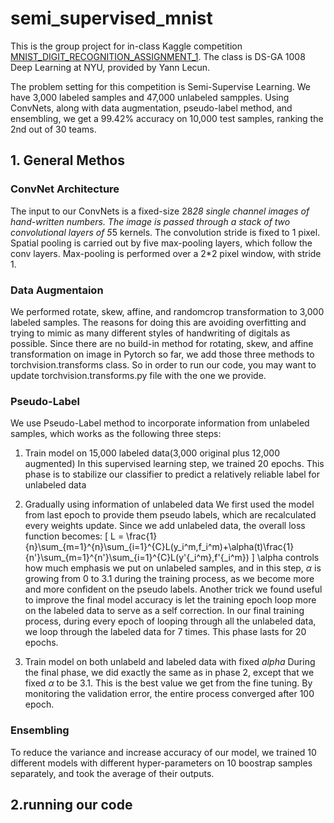 # semi_supervised_mnist 
This is the group project for in-class Kaggle competition [MNIST_DIGIT_RECOGNITION_ASSIGNMENT_1](https://inclass.kaggle.com/c/mnist-digit-recognition-assignment-1). The class is DS-GA 1008 Deep Learning at NYU, provided by Yann Lecun. 

The problem setting for this competition is Semi-Supervise Learning. We have 3,000 labeled samples and 47,000 unlabeled sampples. Using ConvNets, along with data augmentation, pseudo-label method, and ensembling, we get a 99.42% accuracy on 10,000 test samples, ranking the 2nd out of 30 teams.

## 1. General Methos
### ConvNet Architecture
The input to our ConvNets is a fixed-size 28*28 single channel images of hand-written numbers. The image is passed through a stack of two convolutional layers of 5*5 kernels. The convolution stride is fixed to 1 pixel. Spatial pooling is carried out by five max-pooling layers, which follow the conv layers. Max-pooling is performed over a 2*2 pixel window, with stride 1.

### Data Augmentaion
We performed rotate, skew, affine, and randomcrop transformation to 3,000 labeled samples. The reasons for doing this are avoiding overfitting and trying to mimic as many different styles of handwriting of digitals as possible. Since there are no build-in method for rotating, skew, and affine transformation on image in Pytorch so far, we add those three methods to torchvision.transforms class. So in order to run our code, you may want to update torchvision.transforms.py file with the one we provide.

### Pseudo-Label
We use Pseudo-Label method to incorporate information from unlabeled samples, which works as the following three steps:

1. Train model on 15,000 labeled data(3,000 original plus 12,000 augmented)
In this supervised learning step, we trained 20 epochs. This phase is to stabilize our classifier to predict a relatively reliable label for unlabeled data

2. Gradually using information of unlabeled data
We first used the model from last epoch to provide them pseudo labels, which are recalculated every weights update. Since we add unlabeled data, the overall loss function becomes:
\[ L = \frac{1}{n}\sum_{m=1}^{n}\sum_{i=1}^{C}L(y_i^m,f_i^m)+\alpha(t)\frac{1}{n'}\sum_{m=1}^{n'}\sum_{i=1}^{C}L(y'{_i^m},f'{_i^m}) \]
\alpha controls how much emphasis we put on unlabeled samples, and in this step, $\alpha$ is growing from 0 to 3.1 during the training process, as we become more and more confident on the pseudo labels.
Another trick we found useful to improve the final model accuracy is let the training epoch loop more on the labeled data to serve as a self correction. In our final training process, during every epoch of looping through all the unlabeled data, we loop through the labeled data for 7 times. This phase lasts for 20 epochs.

3. Train model on both unlabeld and labeled data with fixed $alpha$
During the final phase, we did exactly the same as in phase 2, except that we fixed $\alpha$ to be 3.1. This is the best value we get from the fine tuning. By monitoring the validation error, the entire process converged after 100 epoch.

### Ensembling
To reduce the variance and increase accuracy of our model, we trained 10 different models with different hyper-parameters on 10 boostrap samples separately, and took the average of their outputs.

## 2.running our code

